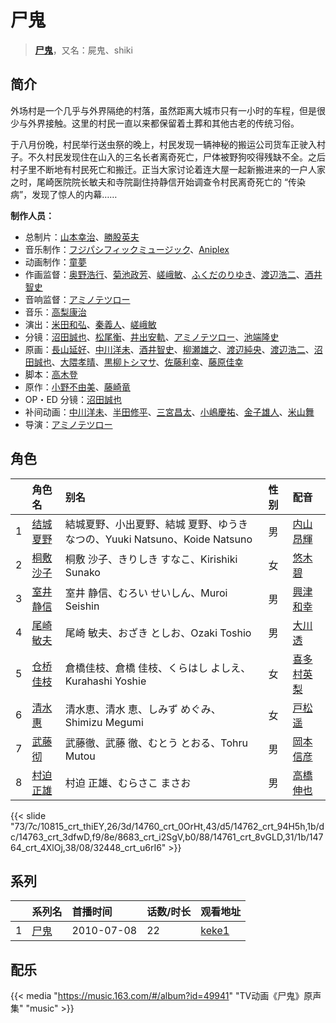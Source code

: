 # 尸鬼


> <u>**[尸鬼](https://bgm.tv/subject/5653)**</u>，又名：屍鬼、shiki

## 简介

外场村是一个几乎与外界隔绝的村落，虽然距离大城市只有一小时的车程，但是很少与外界接触。这里的村民一直以来都保留着土葬和其他古老的传统习俗。

于八月份晚，村民举行送虫祭的晚上，村民发现一辆神秘的搬运公司货车正驶入村子。不久村民发现住在山入的三名长者离奇死亡，尸体被野狗咬得残缺不全。之后村子里不断地有村民死亡和搬迁。正当大家讨论着连大屋一起新搬进来的一户人家之时，尾崎医院院长敏夫和寺院副住持静信开始调查令村民离奇死亡的 “传染病”，发现了惊人的内幕……

**制作人员：**
- 总制片：[山本幸治](https://bgm.tv/person/24336)、[勝股英夫](https://bgm.tv/person/2857)
- 音乐制作：[フジパシフィックミュージック](https://bgm.tv/person/363)、[Aniplex](https://bgm.tv/person/645)
- 动画制作：[童夢](https://bgm.tv/person/7309)
- 作画监督：[奥野浩行](https://bgm.tv/person/11324)、[菊池政芳](https://bgm.tv/person/33684)、[嵯峨敏](https://bgm.tv/person/534)、[ふくだのりゆき](https://bgm.tv/person/755)、[渡辺浩二](https://bgm.tv/person/1737)、[酒井智史](https://bgm.tv/person/21200)
- 音响监督：[アミノテツロー](https://bgm.tv/person/590)
- 音乐：[高梨康治](https://bgm.tv/person/1120)
- 演出：[米田和弘](https://bgm.tv/person/15246)、[秦義人](https://bgm.tv/person/22518)、[嵯峨敏](https://bgm.tv/person/534)
- 分镜：[沼田誠也](https://bgm.tv/person/3447)、[松尾衡](https://bgm.tv/person/2567)、[井出安軌](https://bgm.tv/person/51)、[アミノテツロー](https://bgm.tv/person/590)、[池端隆史](https://bgm.tv/person/1614)
- 原画：[長山延好](https://bgm.tv/person/23680)、[中川洋未](https://bgm.tv/person/22533)、[酒井智史](https://bgm.tv/person/21200)、[柳瀬雄之](https://bgm.tv/person/2435)、[渡辺純央](https://bgm.tv/person/1965)、[渡辺浩二](https://bgm.tv/person/1737)、[沼田誠也](https://bgm.tv/person/3447)、[大隈孝晴](https://bgm.tv/person/208)、[黒柳トシマサ](https://bgm.tv/person/11997)、[佐藤利幸](https://bgm.tv/person/3205)、[藤原佳幸](https://bgm.tv/person/8100)
- 脚本：[高木登](https://bgm.tv/person/1765)
- 原作：[小野不由美](https://bgm.tv/person/117)、[藤崎竜](https://bgm.tv/person/6171)
- OP・ED 分镜：[沼田誠也](https://bgm.tv/person/3447)
- 补间动画：[中川洋未](https://bgm.tv/person/22533)、[半田修平](https://bgm.tv/person/14512)、[三宮昌太](https://bgm.tv/person/11346)、[小嶋慶祐](https://bgm.tv/person/12515)、[金子雄人](https://bgm.tv/person/22286)、[米山舞](https://bgm.tv/person/12580)
- 导演：[アミノテツロー](https://bgm.tv/person/590)

## 角色

|     |   角色名   |   别名  | 性别 |  配音  |
|:--- |:------  |:----      |:---  |:--   |
| 1 | [结城夏野](https://bgm.tv/character/10815) | 結城夏野、小出夏野、結城 夏野、ゆうき なつの、Yuuki Natsuno、Koide Natsuno | 男 | [内山昂輝](https://bgm.tv/person/5768) |
| 2 | [桐敷沙子](https://bgm.tv/character/14760) | 桐敷 沙子、きりしき すなこ、Kirishiki Sunako | 女 | [悠木碧](https://bgm.tv/person/5076) |
| 3 | [室井静信](https://bgm.tv/character/14762) | 室井 静信、むろい せいしん、Muroi Seishin | 男 | [興津和幸](https://bgm.tv/person/5007) |
| 4 | [尾崎敏夫](https://bgm.tv/character/14763) | 尾崎 敏夫、おざき としお、Ozaki Toshio | 男 | [大川透](https://bgm.tv/person/4131) |
| 5 | [仓桥佳枝](https://bgm.tv/character/8683) | 倉橋佳枝、倉橋 佳枝、くらはし よしえ、Kurahashi Yoshie | 女 | [喜多村英梨](https://bgm.tv/person/4251) |
| 6 | [清水惠](https://bgm.tv/character/14761) | 清水恵、清水 恵、しみず めぐみ、Shimizu Megumi | 女 | [戸松遥](https://bgm.tv/person/4856) |
| 7 | [武藤彻](https://bgm.tv/character/14764) | 武藤徹、武藤 徹、むとう とおる、Tohru Mutou | 男 | [岡本信彦](https://bgm.tv/person/4950) |
| 8 | [村迫正雄](https://bgm.tv/character/32448) | 村迫 正雄、むらさこ まさお | 男 | [高橋伸也](https://bgm.tv/person/5137) |

{{< slide "73/7c/10815_crt_thiEY,26/3d/14760_crt_0OrHt,43/d5/14762_crt_94H5h,1b/dc/14763_crt_3dfwD,f9/8e/8683_crt_i2SgV,b0/88/14761_crt_8vGLD,31/1b/14764_crt_4XlOj,38/08/32448_crt_u6rI6" >}}

## 系列

|     | 系列名 | 首播时间       | 话数/时长 | 观看地址                                                    |
| :-- | :-- | :--------- | :---- | :------------------------------------------------------ |
| 1   |[尸鬼](https://bgm.tv/subject/5653)| 2010-07-08 | 22    | [keke1](https://www.keke1.app/play/26944-4-229976.html) |


## 配乐

{{< media "https://music.163.com/#/album?id=49941"
"TV动画《尸鬼》原声集"
"music" >}}

